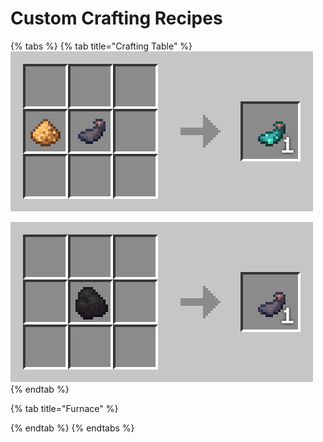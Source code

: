 # Custom Crafting Recipes

{% tabs %}
{% tab title="Crafting Table" %}
![](<../.gitbook/assets/crafting-grid (4) (1).png>)

![](<../.gitbook/assets/crafting-grid (5) (1).png>)
{% endtab %}

{% tab title="Furnace" %}

{% endtab %}
{% endtabs %}

